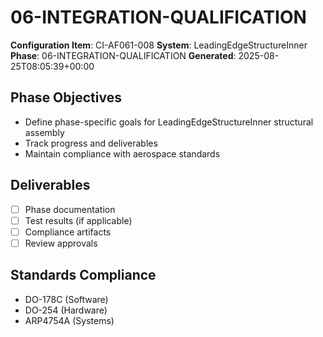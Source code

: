 # 06-INTEGRATION-QUALIFICATION

**Configuration Item**: CI-AF061-008
**System**: LeadingEdgeStructureInner
**Phase**: 06-INTEGRATION-QUALIFICATION
**Generated**: 2025-08-25T08:05:39+00:00

## Phase Objectives
- Define phase-specific goals for LeadingEdgeStructureInner structural assembly
- Track progress and deliverables
- Maintain compliance with aerospace standards

## Deliverables
- [ ] Phase documentation
- [ ] Test results (if applicable)
- [ ] Compliance artifacts
- [ ] Review approvals

## Standards Compliance
- DO-178C (Software)
- DO-254 (Hardware)
- ARP4754A (Systems)

